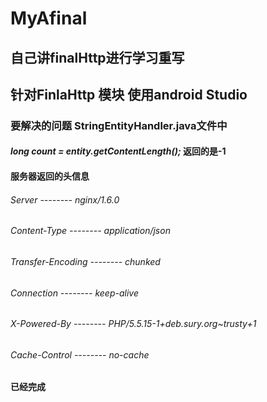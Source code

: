 # MyAfinal
## 自己讲finalHttp进行学习重写

## 针对FinlaHttp 模块   使用android Studio
### 要解决的问题 StringEntityHandler.java文件中
#### *long count = entity.getContentLength();* 返回的是-1
#### 服务器返回的头信息
###### Server -------- nginx/1.6.0 
###### Content-Type -------- application/json
###### Transfer-Encoding -------- chunked
###### Connection -------- keep-alive
###### X-Powered-By -------- PHP/5.5.15-1+deb.sury.org~trusty+1
###### Cache-Control -------- no-cache

**已经完成**


